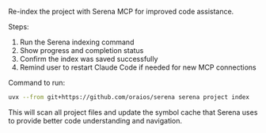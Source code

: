 Re-index the project with Serena MCP for improved code assistance.

Steps:
1. Run the Serena indexing command
2. Show progress and completion status
3. Confirm the index was saved successfully
4. Remind user to restart Claude Code if needed for new MCP connections

Command to run:
```bash
uvx --from git+https://github.com/oraios/serena serena project index
```

This will scan all project files and update the symbol cache that Serena uses to provide better code understanding and navigation.